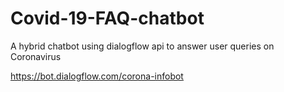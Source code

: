 # Covid-19-FAQ-chatbot
A hybrid chatbot using dialogflow api to answer user queries on Coronavirus


https://bot.dialogflow.com/corona-infobot
